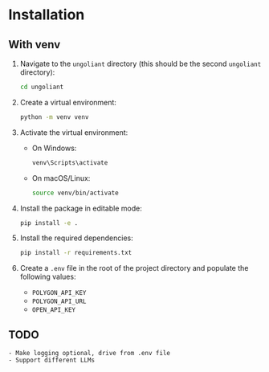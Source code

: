 # Installation

## With venv

1. Navigate to the `ungoliant` directory (this should be the second `ungoliant` directory):
    ```bash
    cd ungoliant
    ```

2. Create a virtual environment:
    ```bash
    python -m venv venv
    ```

3. Activate the virtual environment:
    - On Windows:
      ```bash
      venv\Scripts\activate
      ```
    - On macOS/Linux:
      ```bash
      source venv/bin/activate
      ```

4. Install the package in editable mode:
    ```bash
    pip install -e .
    ```

5. Install the required dependencies:
    ```bash
    pip install -r requirements.txt
    ```

6. Create a `.env` file in the root of the project directory and populate the following values:
    - `POLYGON_API_KEY`
    - `POLYGON_API_URL`
    - `OPEN_API_KEY`


## TODO
    - Make logging optional, drive from .env file
    - Support different LLMs
    